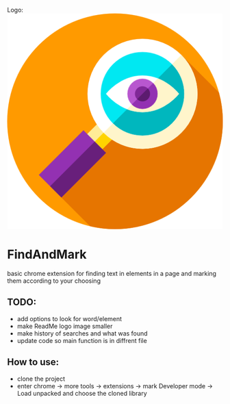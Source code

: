 Logo: ![](./loupe.png )

# FindAndMark
basic chrome extension for finding text in elements in a page and marking them according to your choosing

## TODO: 
* add options to look for word/element
* make ReadMe logo image smaller
* make history of searches and what was found
* update code so main function is in diffrent file

## How to use: 
* clone the project
* enter chrome 
    -> more tools 
    -> extensions 
    -> mark Developer mode 
    -> Load unpacked and choose the cloned library
